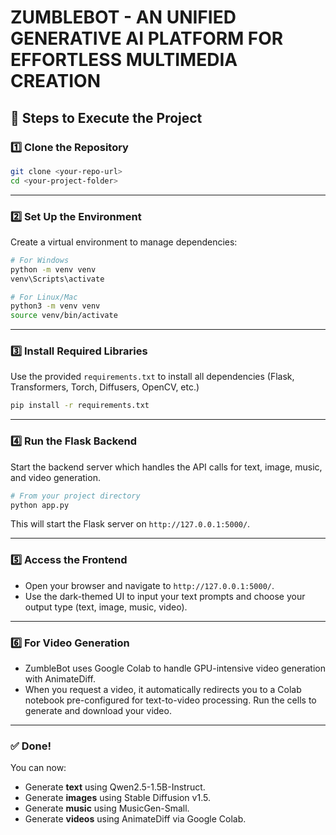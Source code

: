 


# ZUMBLEBOT - AN UNIFIED GENERATIVE AI PLATFORM FOR EFFORTLESS MULTIMEDIA CREATION

## 🚀 Steps to Execute the Project

### 1️⃣ Clone the Repository

```bash
git clone <your-repo-url>
cd <your-project-folder>
```

---

### 2️⃣ Set Up the Environment

Create a virtual environment to manage dependencies:

```bash
# For Windows
python -m venv venv
venv\Scripts\activate

# For Linux/Mac
python3 -m venv venv
source venv/bin/activate
```

---

### 3️⃣ Install Required Libraries

Use the provided `requirements.txt` to install all dependencies (Flask, Transformers, Torch, Diffusers, OpenCV, etc.)

```bash
pip install -r requirements.txt
```

---

### 4️⃣ Run the Flask Backend

Start the backend server which handles the API calls for text, image, music, and video generation.

```bash
# From your project directory
python app.py
```

This will start the Flask server on `http://127.0.0.1:5000/`.

---

### 5️⃣ Access the Frontend

* Open your browser and navigate to `http://127.0.0.1:5000/`.
* Use the dark-themed UI to input your text prompts and choose your output type (text, image, music, video).

---

### 6️⃣ For Video Generation

* ZumbleBot uses Google Colab to handle GPU-intensive video generation with AnimateDiff.
* When you request a video, it automatically redirects you to a Colab notebook pre-configured for text-to-video processing. Run the cells to generate and download your video.

---

### ✅ Done!

You can now:

* Generate **text** using Qwen2.5-1.5B-Instruct.
* Generate **images** using Stable Diffusion v1.5.
* Generate **music** using MusicGen-Small.
* Generate **videos** using AnimateDiff via Google Colab.


